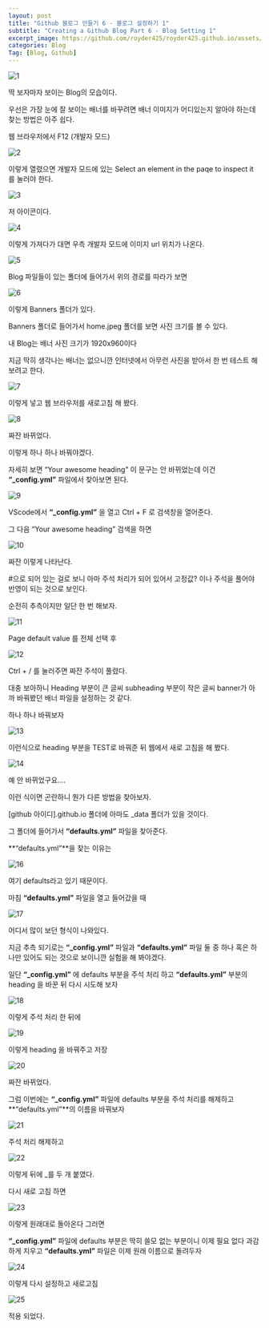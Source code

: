 ```yaml
---
layout: post
title: "Github 블로그 만들기 6 - 블로그 설정하기 1"
subtitle: "Creating a Github Blog Part 6 - Blog Setting 1"
excerpt_image: https://github.com/royder425/royder425.github.io/assets/155123794/ebb82319-adeb-423c-ba6d-ab82e3ea2c7c
categories: Blog
Tag: [Blog, Github]
---
```


![1](https://github.com/royder425/royder425.github.io/assets/155123794/2a18e8f4-8930-445f-bb45-b091957450f5)

딱 보자마자 보이는 Blog의 모습이다.

우선은 가장 눈에 잘 보이는 배너를 바꾸려면 배너 이미지가 어디있는지 알아야 하는데 찾는 방법은 아주 쉽다.

웹 브라우저에서 F12 (개발자 모드)

![2](https://github.com/royder425/royder425.github.io/assets/155123794/b6509cd9-619b-49e7-ba07-30078f0fb7cb)

이렇게 열렸으면 개발자 모드에 있는 Select an element in the paqe to inspect it 를 눌러야 한다.

![3](https://github.com/royder425/royder425.github.io/assets/155123794/2d9798b3-e449-49c2-a47b-5974be089bd4)

저 아이콘이다.

![4](https://github.com/royder425/royder425.github.io/assets/155123794/a92a0983-f244-4076-905a-123313834d53)

이렇게 가져다가 대면 우측 개발자 모드에 이미지 url 위치가 나온다.

![5](https://github.com/royder425/royder425.github.io/assets/155123794/141f994d-73d3-4c0f-9eb7-c3c2d28117be)

Blog 파일들이 있는 폴더에 들어가서 위의 경로를 따라가 보면

![6](https://github.com/royder425/royder425.github.io/assets/155123794/3e16bfee-30de-465c-9d33-da561d678829)

이렇게 Banners 폴더가 있다.

Banners 폴더로 들어가서 home.jpeg 폴더를 보면 사진 크기를 볼 수 있다.

내 Blog는 배너 사진 크기가 1920x960이다

지금 딱히 생각나는 배너는 없으니깐 인터넷에서 아무런 사진을 받아서 한 번 테스트 해보려고 한다.

![7](https://github.com/royder425/royder425.github.io/assets/155123794/ff766baf-4445-4229-a696-5b82b13adaeb)

이렇게 넣고 웹 브라우저를 새로고침 해 봤다.

![8](https://github.com/royder425/royder425.github.io/assets/155123794/8780e4ad-c33e-42e9-ad8b-13822883fce1)

짜잔 바뀌었다.

이렇게 하나 하나 바꿔야겠다.

자세히 보면 “Your awesome heading” 이 문구는 안 바뀌었는데 이건 **“_config.yml”** 파일에서 찾아보면 된다.

![9](https://github.com/royder425/royder425.github.io/assets/155123794/a8584f8a-8ba5-4640-b861-46e60294838e)

VScode에서 **“_config.yml”** 을 열고 Ctrl + F 로 검색창을 열어준다.

그 다음 “Your awesome heading” 검색을 하면

![10](https://github.com/royder425/royder425.github.io/assets/155123794/1121e088-2906-4e00-adbe-209a52a1be73)

짜잔 이렇게 나타난다.

#으로 되어 있는 걸로 보니 아마 주석 처리가 되어 있어서 고정값? 이나 주석을 풀어야 반영이 되는 것으로 보인다.

순전히 추측이지만 일단 한 번 해보자.

![11](https://github.com/royder425/royder425.github.io/assets/155123794/7dcaa837-314b-42b1-981f-156f980dd76d)

Page default value 를 전체 선택 후

![12](https://github.com/royder425/royder425.github.io/assets/155123794/574c663c-510b-4470-93d8-084215aa2834)

 Ctrl + / 를 눌러주면 짜잔 주석이 풀렸다.

대충 보아하니 Heading 부분이 큰 글씨 subheading 부분이 작은 글씨 banner가 아까 바꿔봤던 배너 파일을 설정하는 것 같다.

하나 하나 바꿔보자

![13](https://github.com/royder425/royder425.github.io/assets/155123794/10d4adad-8efa-459b-9be6-3501a4cdf543)

이런식으로 heading 부분을 TEST로 바꿔준 뒤 웹에서 새로 고침을 해 봤다.

![14](https://github.com/royder425/royder425.github.io/assets/155123794/28e7f79c-0ff6-4127-9388-2fbee883abf2)

예 안 바뀌었구요….

이런 식이면 곤란하니 뭔가 다른 방법을 찾아보자.

[github 아이디].github.io 폴더에 아마도 _data 폴더가 있을 것이다.

그 폴더에 들어가서 **“defaults.yml”** 파일을 찾아준다.

**“defaults.yml”**을 찾는 이유는 

![16](https://github.com/royder425/royder425.github.io/assets/155123794/48e8b62d-c09f-4bc8-9db4-4318b9157380)

여기 defaults라고 있기 때문이다.

마침 **“defaults.yml”** 파일을 열고 들어갔을 때 

![17](https://github.com/royder425/royder425.github.io/assets/155123794/86bb093c-1f33-41ee-8fc0-f072db75a047)

어디서 많이 보던 형식이 나와있다.

지금 추측 되기로는 **“_config.yml”** 파일과 **“defaults.yml”** 파일 둘 중 하나 혹은 하나만 있어도 되는 것으로 보이니깐 실험을 해 봐야겠다.

일단 **“_config.yml”** 에 defaults 부분을 주석 처리 하고 **“defaults.yml”** 부분의 heading 을 바꾼 뒤 다시 시도해 보자

![18](https://github.com/royder425/royder425.github.io/assets/155123794/4205c2e9-2582-487d-a6a2-cd50e6e0c458)

이렇게 주석 처리 한 뒤에

![19](https://github.com/royder425/royder425.github.io/assets/155123794/11d684ed-1eb8-47f6-b306-a49ab08747b1)

이렇게 heading 을 바꿔주고 저장

![20](https://github.com/royder425/royder425.github.io/assets/155123794/183dbf14-3f67-4467-9de0-026d6c01905b)

짜잔 바뀌었다.

그럼 이번에는 **“_config.yml”** 파일에 defaults 부분을 주석 처리를 해제하고  **“defaults.yml”**의 이름을 바꿔보자

![21](https://github.com/royder425/royder425.github.io/assets/155123794/da1c916b-c2d5-48a0-a69a-c9a88c908438)

주석 처리 해제하고 

![22](https://github.com/royder425/royder425.github.io/assets/155123794/a616d2c1-3daa-4fd9-95c7-a8af2fcc4c2a)

이렇게 뒤에 _를 두 개 붙였다. 

다시 새로 고침 하면

![23](https://github.com/royder425/royder425.github.io/assets/155123794/8d51307b-ef24-42e4-8fa1-d2c5fe02af4c)

이렇게 원래대로 돌아온다 그러면 

**“_config.yml”** 파일에 defaults 부분은 딱히 쓸모 없는 부분이니 이제 필요 없다 과감하게 지우고 **“defaults.yml”** 파일은 이제 원래 이름으로 돌려두자

![24](https://github.com/royder425/royder425.github.io/assets/155123794/2a8eaa05-6c22-44dc-b77f-be26821d4a97)

이렇게 다시 설정하고 새로고침

![25](https://github.com/royder425/royder425.github.io/assets/155123794/3d3aaede-2c0f-431e-8461-5a5fa6e8f7ec)

적용 되었다.